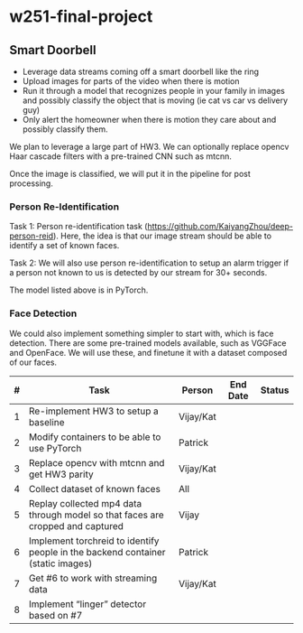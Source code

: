 # w251-final-project

## Smart Doorbell ##

* Leverage data streams coming off a smart doorbell like the ring
* Upload images for parts of the video when there is motion 
* Run it through a model that recognizes people in your family in images and possibly classify the object that is moving (ie cat vs car vs delivery guy)
* Only alert the homeowner when there is motion they care about and possibly classify them. 
 
We plan to leverage a large part of HW3. We can optionally replace opencv Haar cascade filters with a pre-trained CNN such as mtcnn.

Once the image is classified, we will put it in the pipeline for post processing. 

### Person Re-Identification ###

Task 1: Person re-identification task (https://github.com/KaiyangZhou/deep-person-reid). Here, the idea is that our image stream should be able to identify a set of known faces.
 
Task 2: We will also use person re-identification to setup an alarm trigger if a person not known to us is detected by our stream for 30+ seconds.

The model listed above is in PyTorch.

### Face Detection ###

We could also implement something simpler to start with, which is face detection. There are some pre-trained models available, such as VGGFace and OpenFace. We will use these, and finetune it with a dataset composed of our faces.

| # | Task                                                                            | Person | End Date | Status |
|---|---------------------------------------------------------------------------------|--------|----------|--------|
| 1 | Re-implement HW3 to setup a baseline                                            | Vijay/Kat    |          |        |
| 2 | Modify containers to be able to use PyTorch                                     |Patrick |          |        |
| 3 | Replace opencv with mtcnn and get HW3 parity                                    |Vijay/Kat|          |        |
| 4 | Collect dataset of known faces                                                  |All     |          |        |
| 5 | Replay collected mp4 data through model so that faces are cropped and captured  | Vijay      |          |        |
| 6 | Implement torchreid to identify people in the backend container (static images) | Patrick       |          |        |
| 7 | Get #6 to work with streaming data                                              |Vijay/Kat      |          |        |
| 8 | Implement “linger” detector based on #7                                         |        |          |        |
